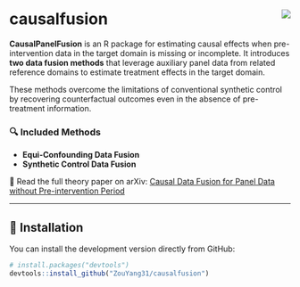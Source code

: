 # causalfusion <img src="https://img.shields.io/badge/R-package-blue.svg" align="right" />

**CausalPanelFusion** is an R package for estimating causal effects when pre-intervention data in the target domain is missing or incomplete. It introduces **two data fusion methods** that leverage auxiliary panel data from related reference domains to estimate treatment effects in the target domain.

These methods overcome the limitations of conventional synthetic control by recovering counterfactual outcomes even in the absence of pre-treatment information.

### 🔍 Included Methods

- **Equi-Confounding Data Fusion**   
- **Synthetic Control Data Fusion**

📄 Read the full theory paper on arXiv: [Causal Data Fusion for Panel Data without Pre-intervention Period](https://arxiv.org/abs/2410.16391)

---

## 🚀 Installation

You can install the development version directly from GitHub:

```r
# install.packages("devtools")
devtools::install_github("ZouYang31/causalfusion")

